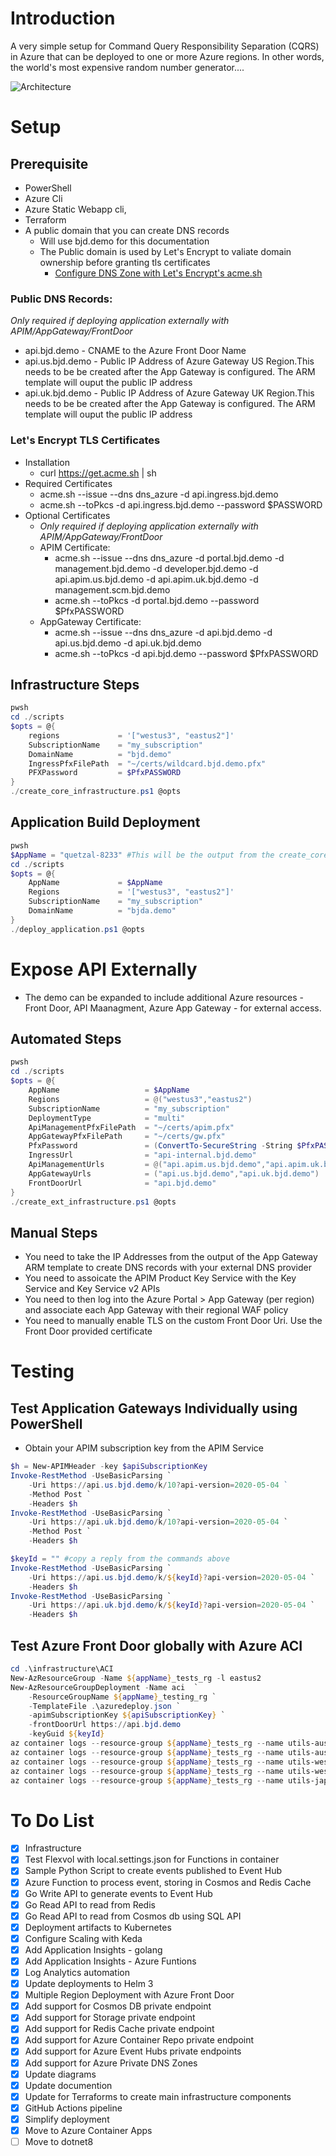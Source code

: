 # Introduction
A very simple setup for Command Query Responsibility Separation (CQRS) in Azure that can be deployed to one or more Azure regions.
In other words, the world's most expensive random number generator....

![Architecture](./.assets/architecture.png)

# Setup

## Prerequisite
* PowerShell
* Azure Cli
* Azure Static Webapp cli, 
* Terraform
* A public domain that you can create DNS records
   * Will use bjd.demo for this documentation 
   * The Public domain is used by Let's Encrypt to valiate domain ownership before granting tls certificates 
      * [Configure DNS Zone with Let's Encrypt's acme.sh](https://github.com/acmesh-official/acme.sh/wiki/How-to-use-Azure-DNS)

### Public DNS Records: 
_Only required if deploying application externally with APIM/AppGateway/FrontDoor_
* api.bjd.demo - CNAME to the Azure Front Door Name 
* api.us.bjd.demo - Public IP Address of Azure Gateway US Region.This needs to be be created after the App Gateway is configured. The ARM template will ouput the public IP address
* api.uk.bjd.demo - Public IP Address of Azure Gateway UK Region.This needs to be be created after the App Gateway is configured. The ARM template will ouput the public IP address

### Let's Encrypt TLS Certificates
* Installation
    * curl https://get.acme.sh | sh
* Required Certificates 
    * acme.sh --issue --dns dns_azure -d api.ingress.bjd.demo
    * acme.sh --toPkcs -d api.ingress.bjd.demo --password $PASSWORD
* Optional Certificates 
    * _Only required if deploying application externally with APIM/AppGateway/FrontDoor_
    * APIM Certificate: 
        * acme.sh --issue --dns dns_azure -d portal.bjd.demo -d management.bjd.demo -d developer.bjd.demo -d api.apim.us.bjd.demo -d api.apim.uk.bjd.demo -d management.scm.bjd.demo
        * acme.sh --toPkcs -d portal.bjd.demo --password $PfxPASSWORD
    * AppGateway Certificate: 
        * acme.sh --issue --dns dns_azure -d api.bjd.demo -d api.us.bjd.demo -d api.uk.bjd.demo
        * acme.sh --toPkcs -d api.bjd.demo --password $PfxPASSWORD
    
## Infrastructure Steps
```powershell
pwsh
cd ./scripts
$opts = @{
    regions             = '["westus3", "eastus2"]'
    SubscriptionName    = "my_subscription"
    DomainName          = "bjd.demo" 
    IngressPfxFilePath  = "~/certs/wildcard.bjd.demo.pfx"
    PFXPassword         = $PfxPASSWORD   
}
./create_core_infrastructure.ps1 @opts
```

## Application Build Deployment 
```powershell
pwsh
$AppName = "quetzal-8233" #This will be the output from the create_core_infrastructure.ps1 script
cd ./scripts
$opts = @{
    AppName             = $AppName
    Regions             = '["westus3", "eastus2"]'
    SubscriptionName    = "my_subscription"
    DomainName          = "bjda.demo"
}
./deploy_application.ps1 @opts
```

# Expose API Externally 
* The demo can be expanded to include additional Azure resources - Front Door, API Maanagment, Azure App Gateway - for external access.

## Automated Steps
```powershell
pwsh
cd ./scripts
$opts = @{
	AppName                   = $AppName
	Regions                   = @("westus3","eastus2")
	SubscriptionName          = "my_subscription"
	DeploymentType            = "multi"
	ApiManagementPfxFilePath  = "~/certs/apim.pfx"
	AppGatewayPfxFilePath     = "~/certs/gw.pfx"
	PfxPassword               = (ConvertTo-SecureString -String $PfxPASSWORD -AsPlainText -Force)
	IngressUrl                = "api-internal.bjd.demo"
	ApiManagementUrls         = @("api.apim.us.bjd.demo","api.apim.uk.bjd.demo") 
	AppGatewayUrls            = ("api.us.bjd.demo","api.uk.bjd.demo")
	FrontDoorUrl              = "api.bjd.demo"
}
./create_ext_infrastructure.ps1 @opts
```

## Manual Steps
* You need to take the IP Addresses from the output of the App Gateway ARM template to create DNS records with your external DNS provider
* You need to assoicate the APIM Product Key Service with the Key Service and Key Service v2 APIs
* You need to then log into the Azure Portal > App Gateway (per region) and associate each App Gateway with their regional WAF policy
* You need to manually enable TLS on the custom Front Door Uri. Use the Front Door provided certificate 

# Testing
## Test Application Gateways Individually using PowerShell
* Obtain your APIM subscription key from the APIM Service 
```powershell
$h = New-APIMHeader -key $apiSubscriptionKey
Invoke-RestMethod -UseBasicParsing `
    -Uri https://api.us.bjd.demo/k/10?api-version=2020-05-04 ` 
    -Method Post `
    -Headers $h
Invoke-RestMethod -UseBasicParsing `
    -Uri https://api.uk.bjd.demo/k/10?api-version=2020-05-04 `
    -Method Post `
    -Headers $h

$keyId = "" #copy a reply from the commands above
Invoke-RestMethod -UseBasicParsing `
    -Uri https://api.us.bjd.demo/k/${keyId}?api-version=2020-05-04 `
    -Headers $h
Invoke-RestMethod -UseBasicParsing `
    -Uri https://api.uk.bjd.demo/k/${keyId}?api-version=2020-05-04 `
    -Headers $h
```

## Test Azure Front Door globally with Azure ACI
```powershell
cd .\infrastructure\ACI
New-AzResourceGroup -Name ${appName}_tests_rg -l eastus2
New-AzResourceGroupDeployment -Name aci  `
    -ResourceGroupName ${appName}_testing_rg `
    -TemplateFile .\azuredeploy.json `
    -apimSubscriptionKey ${apiSubscriptionKey} `
    -frontDoorUrl https://api.bjd.demo 
    -keyGuid ${keyId}
az container logs --resource-group ${appName}_tests_rg --name utils-australiaeast-get
az container logs --resource-group ${appName}_tests_rg --name utils-australiaeast-post
az container logs --resource-group ${appName}_tests_rg --name utils-westeurope-get
az container logs --resource-group ${appName}_tests_rg --name utils-westeurope-post
az container logs --resource-group ${appName}_tests_rg --name utils-japaneast-get
```

# To Do List 
- [x] Infrastructure 
- [x] Test Flexvol with local.settings.json for Functions in container
- [x] Sample Python Script to create events published to Event Hub
- [x] Azure Function to process event, storing in Cosmos and Redis Cache
- [x] Go Write API to generate events to Event Hub 
- [x] Go Read API to read from Redis 
- [x] Go Read API to read from Cosmos db using SQL API
- [x] Deployment artifacts to Kubernetes
- [x] Configure Scaling with Keda 
- [x] Add Application Insights - golang
- [x] Add Application Insights - Azure Funtions
- [x] Log Analytics automation 
- [x] Update deployments to Helm 3
- [x] Multiple Region Deployment with Azure Front Door
- [x] Add support for Cosmos DB private endpoint
- [x] Add support for Storage private endpoint
- [x] Add support for Redis Cache private endpoint
- [x] Add support for Azure Container Repo private endpoint
- [x] Add support for Azure Event Hubs private endpoints
- [x] Add support for Azure Private DNS Zones
- [x] Update diagrams 
- [x] Update documention
- [x] Update for Terraforms to create main infrastructure components
- [x] GitHub Actions pipeline 
- [x] Simplify deployment
- [x] Move to Azure Container Apps
- [ ] Move to dotnet8

